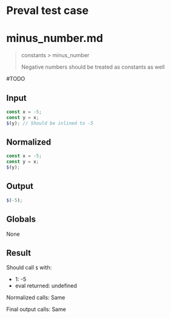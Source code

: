 # Preval test case

# minus_number.md

> constants > minus_number
>
> Negative numbers should be treated as constants as well

#TODO

## Input

`````js filename=intro
const x = -5;
const y = x;
$(y); // Should be inlined to -5
`````

## Normalized

`````js filename=intro
const x = -5;
const y = x;
$(y);
`````

## Output

`````js filename=intro
$(-5);
`````

## Globals

None

## Result

Should call `$` with:
 - 1: -5
 - eval returned: undefined

Normalized calls: Same

Final output calls: Same

